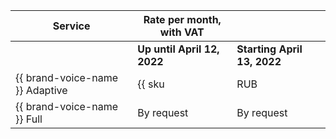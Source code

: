 | Service | Rate per month, with VAT | |
| ----- | ----- | --- |
| | **Up until April 12, 2022** | **Starting  April 13, 2022** |
| {{ brand-voice-name }} Adaptive | {{ sku|RUB|ai.speech.tts_hosting.adaptive_brand_voice|int|string }} | {{ sku|RUB|ai.speech.tts_hosting.adaptive_brand_voice|int|string }} |
| {{ brand-voice-name }} Full | By request | By request |
